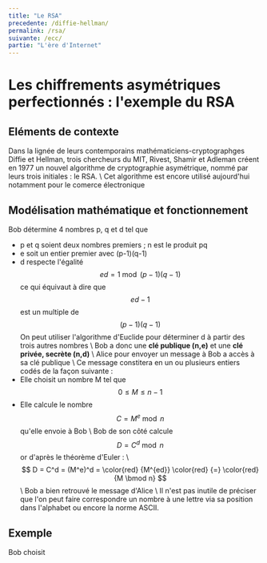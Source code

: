 ```yaml
---
title: "Le RSA"
precedente: /diffie-hellman/
permalink: /rsa/
suivante: /ecc/
partie: "L'ère d'Internet"
---
```


# Les chiffrements asymétriques perfectionnés : l'exemple du RSA

## Eléments de contexte

Dans la lignée de leurs contemporains mathématiciens-cryptographges Diffie et Hellman, trois chercheurs du MIT, Rivest, Shamir et Adleman créent en 1977 un nouvel algorithme de cryptographie asymétrique, nommé par leurs trois initiales : le RSA. \\
Cet algorithme est encore utilisé aujourd'hui notamment pour le comerce électronique 

## Modélisation mathématique et fonctionnement 

Bob détermine 4 nombres p, q et d tel que 
* p et q soient deux nombres premiers ; n est le produit pq
* e soit un entier premier avec (p-1)(q-1)
* d respecte l'égalité $$ ed = 1 \bmod (p-1)(q-1) $$ ce qui équivaut à dire que $$ ed-1 $$ est un multiple de $$ (p-1)(q-1) $$
On peut utiliser l'algorithme d'Euclide pour déterminer d à partir des trois autres nombres \\
Bob a donc une **clé publique (n,e)** et une **clé privée, secrète (n,d)** \\
Alice pour envoyer un message à Bob a accès à sa clé publique \\
Ce message constitera en un ou plusieurs entiers codés de la façon suivante :
* Elle choisit un nombre M tel que $$ 0 \leq M \leq n-1 $$
* Elle calcule le nombre $$ C = M^e \bmod n $$ qu'elle envoie à Bob \\
Bob de son côté calcule $$ D = C^d \bmod n $$ or d'après le théorème d'Euler : \\
$$ D = C^d = (M^e)^d = \color{red} {M^{ed}} \color{red} {=} \color{red} {M \bmod n}  $$ \\
Bob a bien retrouvé le message d'Alice \\
Il n'est pas inutile de préciser que l'on peut faire correspondre un nombre à une lettre via sa position dans l'alphabet ou encore la norme ASCII. 

## Exemple

Bob choisit 
